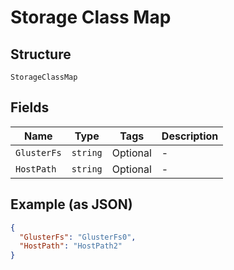 
# Storage Class Map

## Structure

`StorageClassMap`

## Fields

| Name | Type | Tags | Description |
|  --- | --- | --- | --- |
| `GlusterFs` | `string` | Optional | - |
| `HostPath` | `string` | Optional | - |

## Example (as JSON)

```json
{
  "GlusterFs": "GlusterFs0",
  "HostPath": "HostPath2"
}
```

